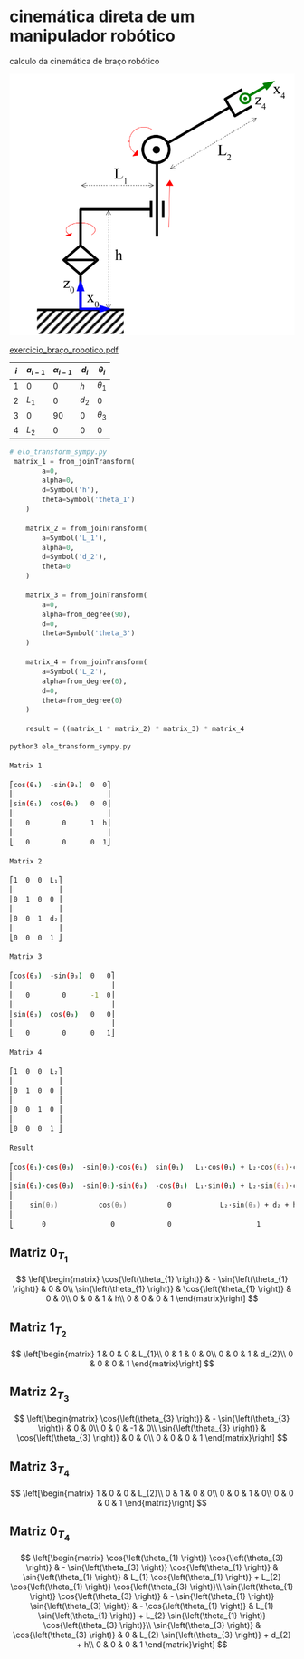 # cinemática direta de um manipulador robótico

calculo da cinemática de  braço robótico


![braço](docs/exemplo_braco.png)

[exercicio_braço_robotico.pdf](docs/Avaliao_Semanal_sobre_cinemtica_direta.pdf)


| $i$ | $a_{i-1}$ | $\alpha_{i-1}$ | $d_{i}$ | $\theta_i$ |
| --- | --------- | -------------- | ------- | ---------- |
| 1   | $0$       | $0$            | $h$     | $\theta_1$ |
| 2   | $L_1$     | $0$            | $d_2$   | $0$        |
| 3   | $0$       | $90$           | $0$     | $\theta_3$ |
| 4   | $L_2$     | $0$            | $0$     | $0$        |

 
```python
# elo_transform_sympy.py
 matrix_1 = from_joinTransform(
        a=0,
        alpha=0,
        d=Symbol('h'),
        theta=Symbol('theta_1')
    )

    matrix_2 = from_joinTransform(
        a=Symbol('L_1'),
        alpha=0,
        d=Symbol('d_2'),
        theta=0
    )

    matrix_3 = from_joinTransform(
        a=0,
        alpha=from_degree(90),
        d=0,
        theta=Symbol('theta_3')
    )

    matrix_4 = from_joinTransform(
        a=Symbol('L_2'),
        alpha=from_degree(0),
        d=0,
        theta=from_degree(0)
    )

    result = ((matrix_1 * matrix_2) * matrix_3) * matrix_4
```

```zsh
python3 elo_transform_sympy.py

Matrix 1

⎡cos(θ₁)  -sin(θ₁)  0  0⎤
⎢                       ⎥
⎢sin(θ₁)  cos(θ₁)   0  0⎥
⎢                       ⎥
⎢   0        0      1  h⎥
⎢                       ⎥
⎣   0        0      0  1⎦

Matrix 2

⎡1  0  0  L₁⎤
⎢           ⎥
⎢0  1  0  0 ⎥
⎢           ⎥
⎢0  0  1  d₂⎥
⎢           ⎥
⎣0  0  0  1 ⎦

Matrix 3

⎡cos(θ₃)  -sin(θ₃)  0   0⎤
⎢                        ⎥
⎢   0        0      -1  0⎥
⎢                        ⎥
⎢sin(θ₃)  cos(θ₃)   0   0⎥
⎢                        ⎥
⎣   0        0      0   1⎦

Matrix 4

⎡1  0  0  L₂⎤
⎢           ⎥
⎢0  1  0  0 ⎥
⎢           ⎥
⎢0  0  1  0 ⎥
⎢           ⎥
⎣0  0  0  1 ⎦

Result

⎡cos(θ₁)⋅cos(θ₃)  -sin(θ₃)⋅cos(θ₁)  sin(θ₁)   L₁⋅cos(θ₁) + L₂⋅cos(θ₁)⋅cos(θ₃)  ⎤
⎢                                                                            ⎥
⎢sin(θ₁)⋅cos(θ₃)  -sin(θ₁)⋅sin(θ₃)  -cos(θ₁)  L₁⋅sin(θ₁) + L₂⋅sin(θ₁)⋅cos(θ₃)  ⎥
⎢                                                                            ⎥
⎢    sin(θ₃)          cos(θ₃)          0            L₂⋅sin(θ₃) + d₂ + h      ⎥
⎢                                                                            ⎥
⎣       0                0             0                     1               ⎦

```
##  Matriz $0_{T_1}$

$$
\left[\begin{matrix}
\cos{\left(\theta_{1} \right)} & - \sin{\left(\theta_{1} \right)} & 0 & 0\\
\sin{\left(\theta_{1} \right)} & \cos{\left(\theta_{1} \right)} & 0 & 0\\
0 & 0 & 1 & h\\
0 & 0 & 0 & 1
\end{matrix}\right]
$$

##  Matriz $1_{T_2}$

$$
\left[\begin{matrix}
1 & 0 & 0 & L_{1}\\
0 & 1 & 0 & 0\\
0 & 0 & 1 & d_{2}\\
0 & 0 & 0 & 1
\end{matrix}\right]
$$

##  Matriz $2_{T_3}$

$$
\left[\begin{matrix}
\cos{\left(\theta_{3} \right)} & - \sin{\left(\theta_{3} \right)} & 0 & 0\\
0 & 0 & -1 & 0\\
\sin{\left(\theta_{3} \right)} & \cos{\left(\theta_{3} \right)} & 0 & 0\\
0 & 0 & 0 & 1
\end{matrix}\right]
$$

##  Matriz $3_{T_4}$

$$
\left[\begin{matrix}
1 & 0 & 0 & L_{2}\\
0 & 1 & 0 & 0\\
0 & 0 & 1 & 0\\
0 & 0 & 0 & 1
\end{matrix}\right]
$$

##  Matriz $0_{T_4}$

$$
\left[\begin{matrix}
\cos{\left(\theta_{1} \right)} \cos{\left(\theta_{3} \right)} & - \sin{\left(\theta_{3} \right)} \cos{\left(\theta_{1} \right)} & \sin{\left(\theta_{1} \right)} & L_{1} \cos{\left(\theta_{1} \right)} + L_{2} \cos{\left(\theta_{1} \right)} \cos{\left(\theta_{3} \right)}\\
\sin{\left(\theta_{1} \right)} \cos{\left(\theta_{3} \right)} & - \sin{\left(\theta_{1} \right)} \sin{\left(\theta_{3} \right)} & - \cos{\left(\theta_{1} \right)} & L_{1} \sin{\left(\theta_{1} \right)} + L_{2} \sin{\left(\theta_{1} \right)} \cos{\left(\theta_{3} \right)}\\
\sin{\left(\theta_{3} \right)} & \cos{\left(\theta_{3} \right)} & 0 & L_{2} \sin{\left(\theta_{3} \right)} + d_{2} + h\\
0 & 0 & 0 & 1
\end{matrix}\right]
$$

